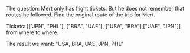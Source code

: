 The question: Mert only has flight tickets. But he does not remember that routes he followed. Find the original route of the trip for Mert.

Tickets: [["JPN", "PHL"], ["BRA", "UAE"], ["USA", "BRA"],["UAE", "JPN"]] from where to where.

The result we want: "USA, BRA, UAE, JPN, PHL"

